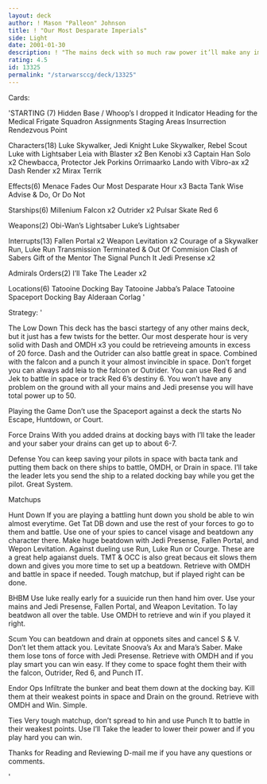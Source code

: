 ```yaml
---
layout: deck
author: ! Mason "Palleon" Johnson
title: ! "Our Most Desparate Imperials"
side: Light
date: 2001-01-30
description: ! "The mains deck with so much raw power it’ll make any imperial desparate."
rating: 4.5
id: 13325
permalink: "/starwarsccg/deck/13325"
---
```

Cards: 

'STARTING (7)
Hidden Base / Whoop’s I dropped it
Indicator
Heading for the Medical Frigate
Squadron Assignments
Staging Areas
Insurrection
Rendezvous Point

Characters(18)
Luke Skywalker, Jedi Knight
Luke Skywalker, Rebel Scout
Luke with Lightsaber
Leia with Blaster x2
Ben Kenobi x3
Captain Han Solo x2
Chewbacca, Protector
Jek Porkins
Orrimaarko
Lando with Vibro-ax x2
Dash Render x2
Mirax Terrik

Effects(6)
Menace Fades
Our Most Desparate Hour x3
Bacta Tank
Wise Advise & Do, Or Do Not

Starships(6)
Millenium Falcon x2
Outrider x2
Pulsar Skate
Red 6

Weapons(2)
Obi-Wan’s Lightsaber
Luke’s Lightsaber

Interrupts(13)
Fallen Portal x2
Weapon Levitation x2
Courage of a Skywalker
Run, Luke Run
Transmission Terminated & Out Of Commision
Clash of Sabers
Gift of the Mentor
The Signal
Punch It
Jedi Presense x2

Admirals Orders(2)
I’ll Take The Leader x2

Locations(6)
Tatooine Docking Bay
Tatooine Jabba’s Palace
Tatooine
Spaceport Docking Bay
Alderaan
Corlag '

Strategy: '

The Low Down This deck has the basci startegy of any other mains deck, but it just has a few twists for the better. Our most desperate hour is very solid with Dash and OMDH x3 you could be retrieveing amounts in excess of 20 force. Dash and the Outrider can also battle great in space. Combined with the falcon and a punch it your almost invincible in space. Don’t forget you can always add leia to the falcon or Outrider. You can use Red 6 and Jek to battle in space or track Red 6’s destiny 6. You won’t have any problem on the ground with all your mains and Jedi presense you will have total power up to 50.

Playing the Game Don’t use the Spaceport against a deck the starts No Escape, Huntdown, or Court.

Force Drains With you added drains at docking bays with I’ll take the leader and your saber your drains can get up to about 6-7.

Defense You can keep saving your pilots in space with bacta tank and putting them back on there ships to battle, OMDH, or Drain in space. I’ll take the leader lets you send the ship to a related docking bay while you get the pilot. Great System.

Matchups

Hunt Down If you are playing a battling hunt down you shold be able to win almost everytime. Get Tat DB down and use the rest of your forces to go to them and battle. Use one of your spies to cancel visage and beatdown any character there. Make huge beatdown with Jedi Presense, Fallen Portal, and Wepon Levitation. Against dueling use Run, Luke Run or Courge. These are a great help agaianst duels. TMT & OCC is also great becaus eit slows them down and gives you more time to set up a beatdown. Retrieve with OMDH and battle in space if needed. Tough matchup, but if played right can be done.

BHBM Use luke really early for a suuicide run then hand him over. Use your mains and Jedi Presense, Fallen Portal, and Weapon Levitation. To lay beatdwon all over the table. Use OMDH to retrieve and win if you played it right.

Scum You can beatdown and drain at opponets sites and cancel S & V. Don’t let them attack you. Levitate Snoova’s Ax and Mara’s Saber. Make them lose tons of force with Jedi Presense. Retrieve with OMDH and if you play smart you can win easy. If they come to space foght them their with the falcon, Outrider, Red 6, and Punch IT.

Endor Ops Infiltrate the bunker and beat them down at the docking bay. Kill them at their weakest points in space and Drain on the ground. Retrieve with OMDH and Win. Simple.

Ties Very tough matchup, don’t spread to hin and use Punch It to battle in their weakest points. Use I’ll Take the leader to lower their power and if you play hard you can win.

Thanks for Reading and Reviewing
D-mail me if you have any questions or comments.

'
